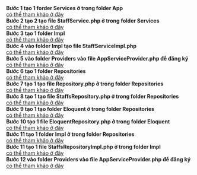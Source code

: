 <!DOCTYPE html>
<html lang="en">
<head>
    <meta charset="UTF-8">
    <meta http-equiv="X-UA-Compatible" content="IE=edge">
    <meta name="viewport" content="width=device-width, initial-scale=1.0">

</head>
<body>
    <b>Bước 1 tạo 1 forder Services ở trong folder App</b>
    <br>
    <a href="https://github.com/hungdgdhhgfhgfjh/MOdule3/tree/main/AngularAndLaravel/app">có thể tham khảo ở  đây </a>
    <br>
    <b>Bước 2 tạo 2 tạo file StaffService.php ở trong folder Services</b>
    <br>
    <a href="https://github.com/hungdgdhhgfhgfjh/MOdule3/tree/main/AngularAndLaravel/app/Services">có thể tham khảo ở  đây</a>
    <br>
    <b>Bước 3 tạo 1 folder Impl</b><br>
    <a href="https://github.com/hungdgdhhgfhgfjh/MOdule3/tree/main/AngularAndLaravel/app/Services">có thể tham khảo ở  đây</a><br>
    <b>Bước 4 vào folder Impl tạo file StaffServiceImpl.php</b><br>
    <a href="https://github.com/hungdgdhhgfhgfjh/MOdule3/tree/main/AngularAndLaravel/app/Services/Impl">có thể tham khảo ở  đây</a><br>
    <b>Bước 5 vào folder Providers vào file AppServiceProvider.php để đăng ký</b><br>
    <a href="https://github.com/hungdgdhhgfhgfjh/MOdule3/blob/main/AngularAndLaravel/app/Providers/AppServiceProvider.php">có thể tham khảo ở  đây</a><br>
    <b>Bước 6 tạo 1 folder Repositories</b><br>
    <a href="https://github.com/hungdgdhhgfhgfjh/MOdule3/tree/main/AngularAndLaravel/app">có thể tham khảo ở  đây</a><br>
    <b>Bước 7 tạo 1 tạo file Repository.php ở trong folder Repositories</b><br>
    <a href="https://github.com/hungdgdhhgfhgfjh/MOdule3/tree/main/AngularAndLaravel/app/Repositories">có thể tham khảo ở  đây</a><br>
    <b>Bước 8 tạo 1 tạo file StaffsRepository.php ở trong folder Repositories</b><br>
    <a href="https://github.com/hungdgdhhgfhgfjh/MOdule3/blob/main/AngularAndLaravel/app/Repositories/StaffsRepository.php">có thể tham khảo ở  đây</a><br>
<b>Bước 9 tạo 1 tạo folder Eloquent ở trong folder Repositories</b><br>
<a href="https://github.com/hungdgdhhgfhgfjh/MOdule3/blob/main/AngularAndLaravel/app/Repositories/StaffsRepository.php">có thể tham khảo ở  đây</a><br>
<b>Bước 10 tạo 1  file  EloquentRepository.php  ở trong folder Eloquent</b><br>
<a href="https://github.com/hungdgdhhgfhgfjh/MOdule3/tree/main/AngularAndLaravel/app/Repositories/Eloquent">có thể tham khảo ở  đây</a><br>
<b>Bước 11 tạo 1 folder  Impl  ở trong folder Repositories</b><br>
<a href="https://github.com/hungdgdhhgfhgfjh/MOdule3/tree/main/AngularAndLaravel/app/Repositories">có thể tham khảo ở  đây</a><br>
<b>Bước 11 tạo 1 file StaffsRepositoryImpl.php   ở trong folder Impl</b><br>
<a href="https://github.com/hungdgdhhgfhgfjh/MOdule3/blob/main/AngularAndLaravel/app/Repositories/Impl/StaffsRepositoryImpl.php">có thể tham khảo ở  đây</a><br>
<b>Bước 12 vào folder Providers vào file AppServiceProvider.php để đăng ký</b><br>
<a href="https://github.com/hungdgdhhgfhgfjh/MOdule3/blob/main/AngularAndLaravel/app/Providers/AppServiceProvider.php">có thể tham khảo ở  đây</a><br>

</body>
</html>

